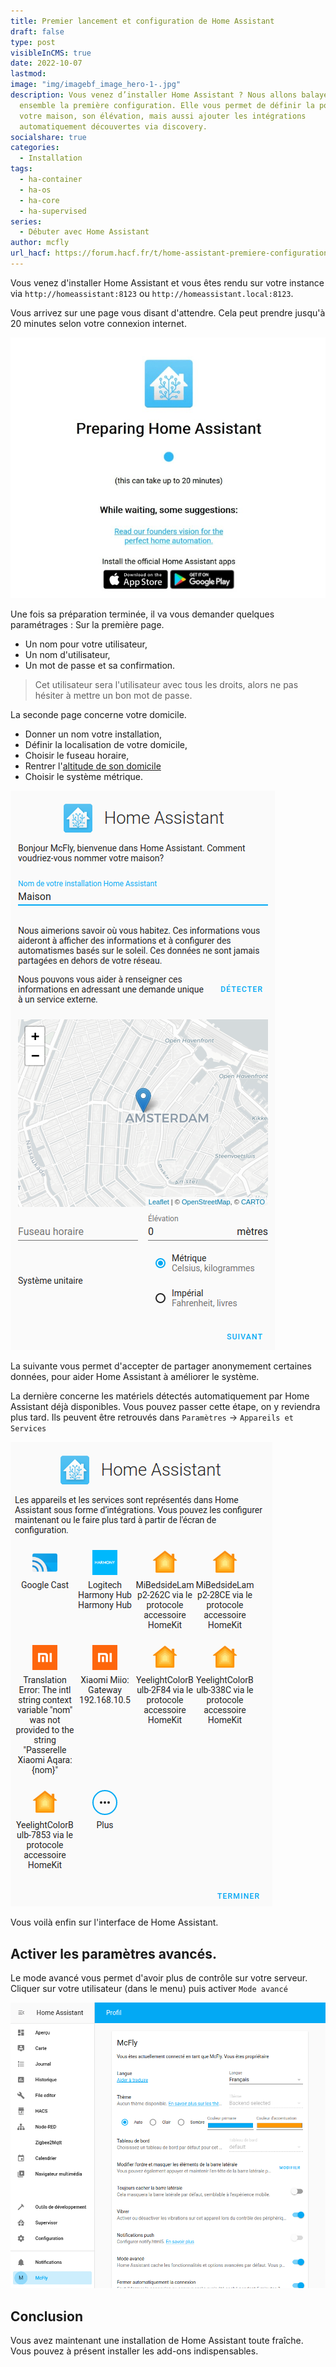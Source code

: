 ```yaml
---
title: Premier lancement et configuration de Home Assistant
draft: false
type: post
visibleInCMS: true
date: 2022-10-07 
lastmod:
image: "img/imagebf_image_hero-1-.jpg"
description: Vous venez d’installer Home Assistant ? Nous allons balayer
  ensemble la première configuration. Elle vous permet de définir la position de
  votre maison, son élévation, mais aussi ajouter les intégrations
  automatiquement découvertes via discovery.
socialshare: true
categories:
  - Installation
tags:
  - ha-container
  - ha-os
  - ha-core
  - ha-supervised
series:
  - Débuter avec Home Assistant
author: mcfly
url_hacf: https://forum.hacf.fr/t/home-assistant-premiere-configuration/679
---
```

Vous venez d'installer Home Assistant et vous êtes rendu sur votre instance via `http://homeassistant:8123` ou `http://homeassistant.local:8123`. 

Vous arrivez sur une page vous disant d'attendre. Cela peut prendre jusqu'à 20 minutes selon votre connexion internet.

![Image de l'Écran d'attente du premier lancement de Home Assistant](img/installation_prepring_home_assistant-1-.jpg "Écran d'attente du premier lancement de Home Assistant")

Une fois sa préparation terminée, il va vous demander quelques paramétrages :
Sur la première page.

* Un nom pour votre utilisateur,
* Un nom d'utilisateur,
* Un mot de passe et sa confirmation.

> Cet utilisateur sera l'utilisateur avec tous les droits, alors ne pas hésiter à mettre un bon mot de passe.

La seconde page concerne votre domicile.

* Donner un nom votre installation,
* Définir la localisation de votre domicile,
* Choisir le fuseau horaire,
* Rentrer l'[altitude de son domicile](https://www.calcmaps.com/fr/map-elevation/)
* Choisir le système métrique.

![Image de la Configuration de votre domicile dans Home Assistant](img/installation_position_gps_domicile-1-.png "Configuration de votre domicile dans Home Assistant")

La suivante vous permet d'accepter de partager anonymement certaines données, pour aider Home Assistant à améliorer le système.

La dernière concerne les matériels détectés automatiquement par Home Assistant déjà disponibles.
Vous pouvez passer cette étape, on y reviendra plus tard. Ils peuvent être retrouvés dans `Paramètres` -> `Appareils et Services`

![Image de la Détection automatique des matériels présents sur votre réseau.](img/installation_detection_automatique_materiels-1-.png "Détection automatique des matériels présents sur votre réseau.")

Vous voilà enfin sur l'interface de Home Assistant.

## Activer les paramètres avancés.

Le mode avancé vous permet d'avoir plus de contrôle sur votre serveur.
Cliquer sur votre utilisateur (dans le menu) puis activer `Mode avancé`

![Image Activation du mode avancé dans le profil utilisateur de Home Assistant](img/profil_utilisateur-1-.png "Activation du mode avancé dans le profil utilisateur de Home Assistant")

## Conclusion

Vous avez maintenant une installation de Home Assistant toute fraîche. 
Vous pouvez à présent installer les add-ons indispensables.

